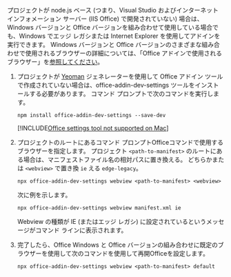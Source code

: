 プロジェクトが node.js ベース (つまり、Visual Studio およびインターネット インフォメーション サーバー (IIS Office) で開発されていない) 場合は、Windows バージョンと Office バージョンを組み合わせて使用している場合でも、Windows でエッジ レガシまたは Internet Explorer を使用してアドインを実行できます。 Windows バージョンと Office バージョンのさまざまな組み合わせで使用されるブラウザーの詳細については、「Office アドインで使用されるブラウザー」を[参照してください](../concepts/browsers-used-by-office-web-add-ins.md)。

1. プロジェクトが [Yeoman](../develop/yeoman-generator-overview.md) ジェネレーターを使用して Office アドイン ツールで作成されていない場合は、office-addin-dev-settings ツールをインストールする必要があります。 コマンド プロンプトで次のコマンドを実行します。

    ```command&nbsp;line
    npm install office-addin-dev-settings --save-dev
    ```

    [!INCLUDE[Office settings tool not supported on Mac](../includes/tool-nonsupport-mac-note.md)]

1. プロジェクトのルートにあるコマンド プロンプトOfficeコマンドで使用するブラウザーを指定します。 プロジェクト `<path-to-manifest>` のルートにある場合は、マニフェストファイル名の相対パスに置き換える。 どちらかまたは `<webview>` で置き換 `ie` える `edge-legacy`。

    ```command&nbsp;line
    npx office-addin-dev-settings webview <path-to-manifest> <webview>
    ```

    次に例を示します。

    ```command&nbsp;line
    npx office-addin-dev-settings webview manifest.xml ie
    ```

    Webview の種類が IE (またはエッジ レガシ) に設定されているというメッセージがコマンド ラインに表示されます。

1. 完了したら、Office Windows と Office バージョンの組み合わせに既定のブラウザーを使用して次のコマンドを使用して再開Officeを設定します。

    ```command&nbsp;line
    npx office-addin-dev-settings webview <path-to-manifest> default
    ```
